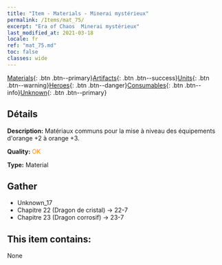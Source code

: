 ```yaml
---
title: "Item - Materials - Minerai mystérieux"
permalink: /Items/mat_75/
excerpt: "Era of Chaos  Minerai mystérieux"
last_modified_at: 2021-03-18
locale: fr
ref: "mat_75.md"
toc: false
classes: wide
---
```

 [Materials](/fr/Items/){: .btn .btn--primary}[Artifacts](/fr/Items/Artifacts/){: .btn .btn--success}[Units](/fr/Items/Units/){: .btn .btn--warning}[Heroes](/fr/Items/Heroes/){: .btn .btn--danger}[Consumables](/fr/Items/Consumables/){: .btn .btn--info}[Unknown](/fr/Items/Unknown/){: .btn .btn--primary}

## Détails
 **Description:** Matériaux communs pour la mise à niveau des équipements d'orange +2 à orange +3.

 **Quality:** <span style="color: #FF8C00">OK</span>

 **Type:** Material

## Gather

*    Unknown_17 
*    Chapitre 22 (Dragon de cristal) -> 22-7 
*    Chapitre 23 (Dragon corrosif) -> 23-7 

## This item contains:

  None

